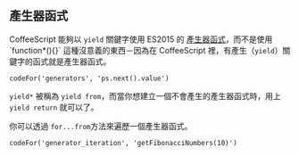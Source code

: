 ## 產生器函式

CoffeeScript 能夠以 `yield` 關鍵字使用 ES2015 的 [產生器函式](https://developer.mozilla.org/en-US/docs/Web/JavaScript/Reference/Statements/function*)，而不是使用 `function*(){}` 這種沒意義的東西－因為在 CoffeeScript 裡，有產生（`yield`）關鍵字的函式就是產生器函式。

```
codeFor('generators', 'ps.next().value')
```

`yield*` 被稱為 `yield from`，而當你想建立一個不會產生的產生器函式時，用上 `yield return` 就可以了。

<div id="generator-iteration" class="bookmark"></div>

你可以透過 `for...from`方法來遍歷一個產生器函式。

```
codeFor('generator_iteration', 'getFibonacciNumbers(10)')
```
